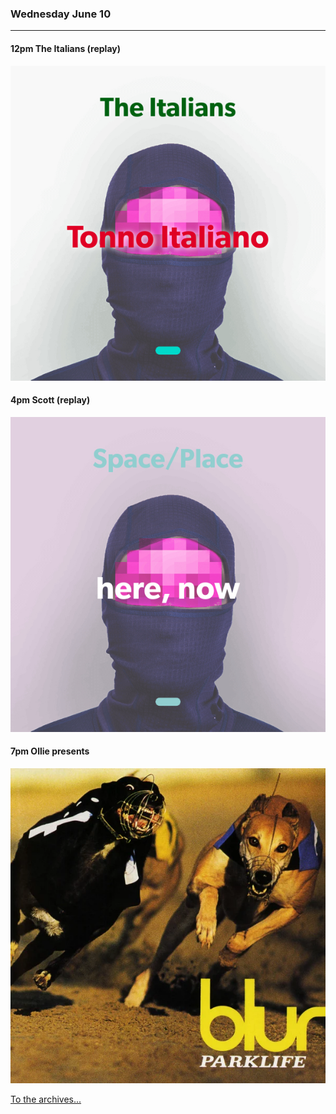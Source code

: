 ### Wednesday June 10
---

#### 12pm The Italians (replay) <a href='https://open.spotify.com/playlist/7IKjqeQKEs9OdeU6ZXNeKZ' target='_blank' title='Go to playlist'> <i class='fab fa-spotify fa-inverse'></i></a>
![cover art](assets/owner/images/20200415-1pm.jpeg)

#### 4pm Scott (replay) <a href='https://open.spotify.com/playlist/2Lb5lJo60W2cHEks3IpwOL' target='_blank' title='Go to playlist'> <i class='fab fa-spotify fa-inverse'></i></a>
![cover art](assets/owner/images/20200414-5pm.jpeg)

#### 7pm Ollie presents 
![cover art](assets/owner/images/20200610-7pm.jpeg)



[To the archives...](archive.html)